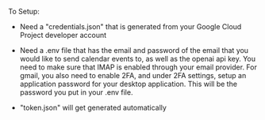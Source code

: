 To Setup:
- Need a "credentials.json" that is generated from your Google Cloud Project developer account
- Need a .env file that has the email and password of the email that you would like to send calendar events to, as well as the openai api key.
You need to make sure that IMAP is enabled through your email provider. For gmail, you also need to enable 2FA, and under 2FA settings, 
setup an application password for your desktop application. This will be the password you put in your .env file.

- "token.json" will get generated automatically